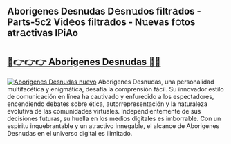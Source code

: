 ## Aborigenes Desnudas D𝚎sn𝚞dos filtr𝚊dos - Parts-5c2 Vid𝚎os filtr𝚊dos - N𝚞evas f𝚘tos atr𝚊ctivas IPiAo

# <h2><a href="http://mbddkbj.tromn.icu/?c=Aborigenes+Desnudas">🔗👉👉👉 Aborigenes Desnudas 🔗🔗</a></h2>

[![Aborigenes Desnudas nuevo](https://i.imgur.com/pEAQMta.gif)](http://mbddkbj.tromn.icu/?c=Aborigenes+Desnudas)
Aborigenes Desnudas, una personalidad multifacética y enigmática, desafía la comprensión fácil. Su innovador estilo de comunicación en línea ha cautivado y enfurecido a los espectadores, encendiendo debates sobre ética, autorrepresentación y la naturaleza evolutiva de las comunidades virtuales. Independientemente de sus decisiones futuras, su huella en los medios digitales es imborrable. Con un espíritu inquebrantable y un atractivo innegable, el alcance de Aborigenes Desnudas en el universo digital es ilimitado.

